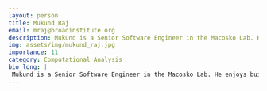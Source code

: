 ```yaml
---
layout: person
title: Mukund Raj
email: mraj@broadinstitute.org
description: Mukund is a Senior Software Engineer in the Macosko Lab. He enjoys building interactive, visual analytic web portals, as well as developing visualizations for large, geometric, or high-dimensional ...
img: assets/img/mukund_raj.jpg
importance: 11
category: Computational Analysis
bio_long: |
 Mukund is a Senior Software Engineer in the Macosko Lab. He enjoys building interactive, visual analytic web portals, as well as developing visualizations for large, geometric, or high-dimensional datasets. Previously, he received his PhD in computing from the University of Utah with a focus on visualizations for ensemble data and graphs.
---
```


